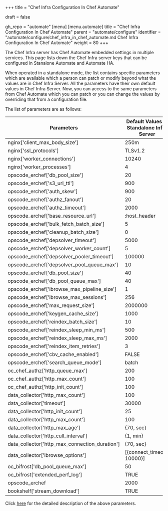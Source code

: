 +++
title = "Chef Infra Configuration In Chef Automate"

draft = false

gh_repo = "automate"
[menu]
  [menu.automate]
    title = "Chef Infra Configuration In Chef Automate"
    parent = "automate/configure"
    identifier = "automate/configure/chef_infra_in_chef_automate.md Chef Infra Configuration In Chef Automate"
    weight = 80
+++


The Chef Infra server has Chef Automate embedded settings in multiple services. This page lists down the Chef Infra server keys that can be configured in Stanalone Automate and Automate HA.

When operated in a standalone mode, the list contains specific parameters which are available which a person can patch or modify beyond what the values are in Chef Infra Server. All the parameters have their own default values in Chef Infra Server. Now, you can access to the same parameters from Chef Automate which you can patch or you can change the values by overriding that from a configuration file.

The list of parameters are as follows:

| Parameters                                      | Default Values In Standalone Infra Server | Default Values In Backend Server | Automate Configuration                                     |
| ----------------------------------------------- | ----------------------------------------- | -------------------------------- | ---------------------------------------------------------- |
| nginx['client_max_body_size']	                  | 250m	                                    | 250m	                           | ```cs_nginx.v1.sys.ngx.http.client_max_body_size```        |
| nginx['ssl_protocols']	                        | TLSv1.2	                                  | TLSv1.2	                         | ```cs_nginx.v1.sys.ngx.http.ssl_protocols```               |
| nginx['worker_connections']	                    | 10240	                                    | 10240	                           | ```cs_nginx.v1.sys.ngx.events.worker_connections```        |
| nginx['worker_processes']	                      | 4	                                        | 2                                | ```cs_nginx.v1.sys.ngx.main.worker_processes```            |
| opscode_erchef['db_pool_size']	                | 20	                                      | 20                               | ```cfg.sql.pool_max_size```                                |	
| opscode_erchef['s3_url_ttl']	                  | 900	                                      | 28800	                           | ```erchef.v1.sys.api.s3_url_ttl```                         |
| opscode_erchef['auth_skew']	                    | 900	                                      | 900		                           | ```erchef.v1.sys.api.auth_skew```                          |	
| opscode_erchef['authz_fanout']	                | 20	                                      | 20	                             | ```erchef.v1.sys.authz.auth_fanout```                      |
| opscode_erchef['authz_timeout']	                | 2000	                                    | 2000	                           | ```erchef.v1.sys.authz.auth_timeout```                     |
| opscode_erchef['base_resource_url']	            | :host_header	                            | :host_header	                   | ```erchef.v1.sys.api.base_resource_url```                  |
| opscode_erchef['bulk_fetch_batch_size']	        | 5	                                        | 5	                               | ```erchef.v1.sys.api.bulk_fetch_batch_size```              |
| opscode_erchef['cleanup_batch_size']	          | 0	                                        | 0		                             | ```erchef.v1.sys.authz.cleanup_batch_size```               |
| opscode_erchef['depsolver_timeout']	            | 5000	                                    | 5000	                           | ```erchef.v1.sys.depsolver.timeout```                      |
| opscode_erchef['depsolver_worker_count']	      | 5	                                        | 5	                               | ```cfg.depsolver.pool_init_size```                         |
| opscode_erchef['depsolver_pooler_timeout'] 	    | 100000	                                  | 0	                               | ```erchef.v1.sys.depsolver.pool_queue_timeout```           |
| opscode_erchef['depsolver_pool_queue_max'] 	    | 10	                                      | 50	                             | ```erchef.v1.sys.depsolver.pool_queue_max```               |
| opscode_erchef['db_pool_size'] 	                | 40	                                      | 20	                             | ```erchef.v1.sys.sql.pool_max_size```                      |
| opscode_erchef['db_pool_queue_max'] 	          | 40	                                      | 20	                             | ```erchef.v1.sys.sql.pool_queue_max```                     |
| opscode_erchef['ibrowse_max_pipeline_size']	    | 1	                                        | 1		                             | ```erchef.v1.sys.ibrowse.max_pipeline_size```              |
| opscode_erchef['ibrowse_max_sessions']	        | 256	                                      | 256		                           | ```erchef.v1.sys.ibrowse.max_sessions```                   |
| opscode_erchef['max_request_size']	            | 2000000	                                  | 2000000	                         | ```erchef.v1.sys.api.max_request_size```                   |
| opscode_erchef['keygen_cache_size'] 	          | 1000	                                    | 10	                             | ```erchef.v1.sys.keygen.cache_size```                      |
| opscode_erchef['reindex_batch_size']	          | 10	                                      | 10	                             | ```erchef.v1.sys.index.reindex_batch_size```               |
| opscode_erchef['reindex_sleep_min_ms']	        | 500	                                      | 500	                             | ```erchef.v1.sys.index.reindex_sleep_min_ms```             |
| opscode_erchef['reindex_sleep_max_ms']	        | 2000	                                    | 2000	                           | ```erchef.v1.sys.index.reindex_sleep_max_ms```             |
| opscode_erchef['reindex_item_retries']	        | 3	                                        | 3	                               | ```erchef.v1.sys.index.reindex_item_retries```             |
| opscode_erchef['cbv_cache_enabled']	            | FALSE	                                    | FALSE	                           | ```erchef.v1.sys.api.cbv_cache_enabled```                  |
| opscode_erchef['search_queue_mode']	            | batch	                                    | batch	                           | ```erchef.v1.sys.index.search_queue_mode```                |
| oc_chef_authz['http_queue_max'] 	              | 200		                                    | -                                | ```erchef.v1.sys.authz.pool_queue_max```                   |	
| oc_chef_authz['http_max_count'] 	              | 100		                                    | -                                | ```erchef.v1.sys.authz.pool_max_size```                    |
| oc_chef_authz['http_init_count'] 	              | 100		                                    | -                                | ```erchef.v1.sys.authz.pool_init_size```                   |	
| data_collector['http_max_count']	              | 100	                                      | 100	                             | ```erchef.v1.sys.data_collector.pool_max_size```           |			
| data_collector['timeout']	                      | 30000	                                    | 30000	                           | ```erchef.v1.sys.data_collector.timeout```                 |			
| data_collector['http_init_count']	              | 25	                                      | 25	                             | ```erchef.v1.sys.data_collector.pool_init_size```          |			
| data_collector['http_max_count']	              | 100	                                      | 100	                             | ```erchef.v1.sys.data_collector.pool_max_size```           |			
| data_collector['http_max_age']	                | {70, sec}	                                | {70, sec}	                       | ```erchef.v1.sys.data_collector.pool_max_age```            |			
| data_collector['http_cull_interval']	          | {1, min}	                                | {1, min}	                       | ```erchef.v1.sys.data_collector.pool_cull_interval```      |			
| data_collector['http_max_connection_duration']	| {70, sec}	                                | {70, sec}	                       | ```erchef.v1.sys.data_collector.max_connection_duration``` |			
| data_collector['ibrowse_options']	              | [{connect_timeout, 10000}]	              | [{connect_timeout, 10000}]	     | ```erchef.v1.sys.data_collector.ibrowse_timeout```         |
| oc_bifrost['db_pool_queue_max']	                | 50                                        | 50	                             | ```bifrost.v1.sys.sql.pool_queue_max```                    |
| oc_bifrost['extended_perf_log']	                | TRUE	                                    | TRUE	                           | ```bifrost.v1.sys.log.extended_perf_log```                 |
| opscode_erchef	                                | 2000	                                    | 2000	                           | ```bifrost.v1.sys.sql.pool_queue_timeout```                |
| bookshelf['stream_download']	                  | TRUE	                                    | TRUE	                           | ```bookshelf.v1.sys.bookshelf.stream_download```           |	
Click [here](https://docs.chef.io/server/ctl_chef_server/) for the detailed description of the above parameters.
